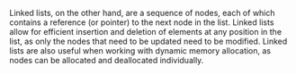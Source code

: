 Linked lists, on the other hand, are a sequence of nodes, each of which contains a reference (or pointer) to the next node in the list. Linked lists allow for efficient insertion and deletion of elements at any position in the list, as only the nodes that need to be updated need to be modified. Linked lists are also useful when working with dynamic memory allocation, as nodes can be allocated and deallocated individually.
